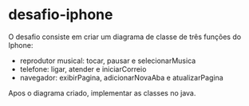 # desafio-iphone
 
O desafio consiste em criar um diagrama de classe de três funções do Iphone:
-   reprodutor musical: tocar, pausar e selecionarMusica
-   telefone: ligar, atender e iniciarCorreio
-   navegador: exibirPagina, adicionarNovaAba e atualizarPagina

Apos o diagrama criado, implementar as classes no java.